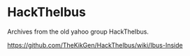 # HackTheIbus


Archives from the old yahoo group HackTheIbus.


https://github.com/TheKikGen/HackTheIbus/wiki/Ibus-Inside

